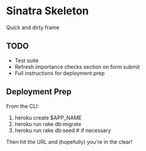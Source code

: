 # Sinatra Skeleton

Quick and dirty frame

## TODO

<ul>
	<li>Test suite</li>
	<li>Refresh importance checks section on form submit</li>
	<li>Full instructions for deployment prep</li>
</ul>

## Deployment Prep 

From the CLI: 
<ol>
	<li>heroku create $APP_NAME</li>
	<li>heroku run rake db:migrate</li>
	<li>heroku run rake db:seed # if necessary</li>
</ol>
Then hit the URL and (hopefully) you're in the clear!